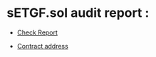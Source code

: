 sETGF.sol audit report : 
============================


* [Check Report](https://gist.github.com/MrCrambo/5adacfd7c3f604df33a8e32ff3b90eaa)

* [Contract address](https://etherscan.io/address/0xEFd6c01cDE34571FB4c3FB34Bdc94356c2dcB42C)
